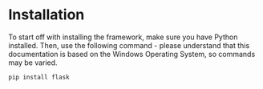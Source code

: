 # Installation

To start off with installing the framework, make sure you have Python installed. Then, use the following command - please understand that this documentation is based on the Windows Operating System, so commands may be varied. 

~~~console
pip install flask
~~~

